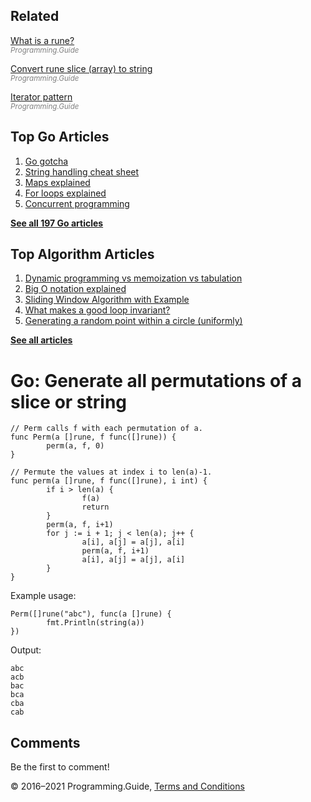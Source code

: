 <span class="underline"></span>

<span class="underline"></span>

## Related

[What is a rune?](rune.html)  
<span style="color: grey; font-style: italic; font-size: smaller">Programming.Guide</span>

[Convert rune slice (array) to string](convert-rune-slice-to-string.html)  
<span style="color: grey; font-style: italic; font-size: smaller">Programming.Guide</span>

[Iterator pattern](iterator-generator-pattern.html)  
<span style="color: grey; font-style: italic; font-size: smaller">Programming.Guide</span>

## Top Go Articles

1.  [Go gotcha](go-gotcha.html)
2.  [String handling cheat sheet](string-functions-reference-cheat-sheet.html)
3.  [Maps explained](maps-explained.html)
4.  [For loops explained](for-loop.html)
5.  [Concurrent programming](go-concurrency-tutorial.html)

[**See all 197 Go articles**](index.html)

<span class="underline"></span>

## Top Algorithm Articles

1.  [Dynamic programming vs memoization vs tabulation](../dynamic-programming-vs-memoization-vs-tabulation.html)
2.  [Big O notation explained](../big-o-notation-explained.html)
3.  [Sliding Window Algorithm with Example](../sliding-window-example.html)
4.  [What makes a good loop invariant?](../what-makes-a-good-loop-invariant.html)
5.  [Generating a random point within a circle (uniformly)](../random-point-within-circle.html)

[**See all articles**](../index.html)

# Go: Generate all permutations of a slice or string

    // Perm calls f with each permutation of a.
    func Perm(a []rune, f func([]rune)) {
            perm(a, f, 0)
    }

    // Permute the values at index i to len(a)-1.
    func perm(a []rune, f func([]rune), i int) {
            if i > len(a) {
                    f(a)
                    return
            }
            perm(a, f, i+1)
            for j := i + 1; j < len(a); j++ {
                    a[i], a[j] = a[j], a[i]
                    perm(a, f, i+1)
                    a[i], a[j] = a[j], a[i]
            }
    }

Example usage:

    Perm([]rune("abc"), func(a []rune) {
            fmt.Println(string(a))
    })

Output:

    abc
    acb
    bac
    bca
    cba
    cab

## Comments

Be the first to comment!

© 2016–2021 Programming.Guide, [Terms and Conditions](../terms-and-conditions.html)
